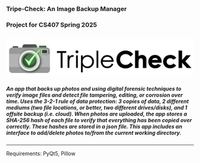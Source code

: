 ### Tripe-Check: An Image Backup Manager
### Project for CS407 Spring 2025
![Logo](assets/logo.png)
---
##### An app that backs up photos and using digital forensic techniques to verify image files and detect file tampering, editing, or corrosion over time. Uses the 3-2-1 rule of data protection: 3 copies of data, 2 different mediums (two file locations, or better, two different drives/disks), and 1 offsite backup (i.e. cloud). When photos are uploaded, the app stores a SHA-256 hash of each file to verify that everything has been copied over correctly. These hashes are stored in a json file. This app includes an interface to add/delete photos to/from the current working directory. 
---
Requirements: 
PyQt5, Pillow
